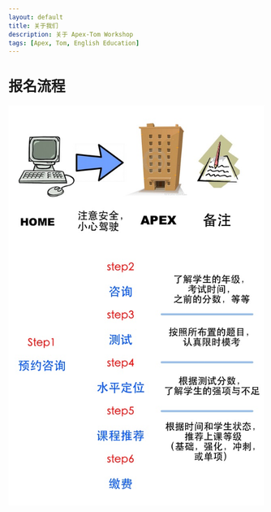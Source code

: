 ```yaml
---
layout: default
title: 关于我们
description: 关于 Apex-Tom Workshop
tags: [Apex, Tom, English Education]
---
```

# 报名流程

![报名流程](/assets/img/flow.jpg)
